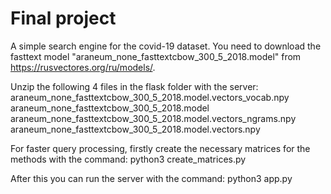 # Final project

A simple search engine for the covid-19 dataset.
You need to download the fasttext model "araneum_none_fasttextcbow_300_5_2018.model" from https://rusvectores.org/ru/models/.

Unzip the following 4 files in the flask folder with the server:
araneum_none_fasttextcbow_300_5_2018.model.vectors_vocab.npy
araneum_none_fasttextcbow_300_5_2018.model
araneum_none_fasttextcbow_300_5_2018.model.vectors_ngrams.npy
araneum_none_fasttextcbow_300_5_2018.model.vectors.npy

For faster query processing, firstly create the necessary matrices for the methods with the command:
python3 create_matrices.py

After this you can run the server with the command:
python3 app.py
